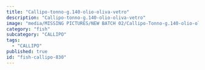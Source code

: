 ```yaml
---
title: "Callipo-tonno-g.140-olio-oliva-vetro"
description: "Callipo-tonno-g.140-olio-oliva-vetro"
image: "media/MISSING PICTURES/NEW BATCH 02/Callipo-Tonno-g.140-olio-oliva-vetro.jpg"
category: "fish"
subcategory: "CALLIPO"
tags:
  - "CALLIPO"
published: true
id: "fish-callipo-830"
---
```

